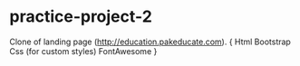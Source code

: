 # practice-project-2
Clone of landing page (http://education.pakeducate.com).
{
  Html
  Bootstrap
  Css (for custom styles)
  FontAwesome
}
